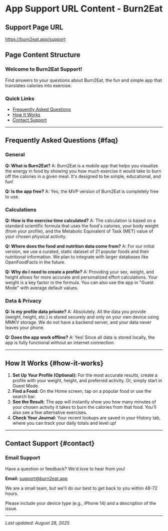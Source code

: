 # App Support URL Content - Burn2Eat

## Support Page URL
https://burn2eat.app/support

## Page Content Structure

### Welcome to Burn2Eat Support!

Find answers to your questions about Burn2Eat, the fun and simple app that translates calories into exercise.

### Quick Links
- [Frequently Asked Questions](#faq)
- [How It Works](#how-it-works)
- [Contact Support](#contact)

---

## Frequently Asked Questions {#faq}

### General

**Q: What is Burn2Eat?**
A: Burn2Eat is a mobile app that helps you visualize the energy in food by showing you how much exercise it would take to burn off the calories in a given meal. It's designed to be simple, educational, and fun!

**Q: Is the app free?**
A: Yes, the MVP version of Burn2Eat is completely free to use.

### Calculations

**Q: How is the exercise time calculated?**
A: The calculation is based on a standard scientific formula that uses the food's calories, your body weight (from your profile), and the Metabolic Equivalent of Task (MET) value of your chosen physical activity.

**Q: Where does the food and nutrition data come from?**
A: For our initial version, we use a curated, static dataset of 21 popular foods and their nutritional information. We plan to integrate with larger databases like OpenFoodFacts in the future.

**Q: Why do I need to create a profile?**
A: Providing your sex, weight, and height allows for more accurate and personalized effort calculations. Your weight is a key factor in the formula. You can also use the app in "Guest Mode" with average default values.

### Data & Privacy

**Q: Is my profile data private?**
A: Absolutely. All the data you provide (weight, height, etc.) is stored securely and only on your own device using MMKV storage. We do not have a backend server, and your data never leaves your phone.

**Q: Does the app work offline?**
A: Yes! Since all data is stored locally, the app is fully functional without an internet connection.

---

## How It Works {#how-it-works}

1.  **Set Up Your Profile (Optional):** For the most accurate results, create a profile with your weight, height, and preferred activity. Or, simply start in Guest Mode.
2.  **Find a Food:** On the Home screen, tap on a popular food or use the search bar.
3.  **See the Result:** The app will instantly show you how many minutes of your chosen activity it takes to burn the calories from that food. You'll also see a few alternative exercises.
4.  **Check Your Journal:** Your recent lookups are saved in your History tab, where you can track your daily totals and level up!

---

## Contact Support {#contact}

### Email Support
Have a question or feedback? We'd love to hear from you!

**Email:** support@burn2eat.app

We are a small team, but we'll do our best to get back to you within 48-72 hours.

Please include your device type (e.g., iPhone 14) and a description of the issue.

---

*Last updated: August 28, 2025*
